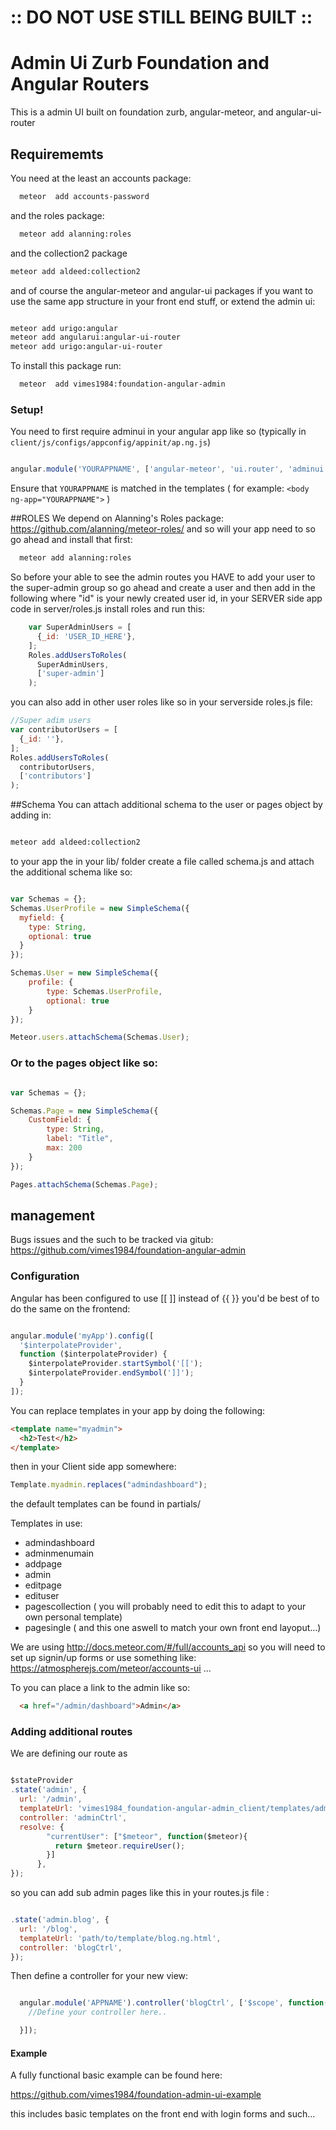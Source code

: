 # :: DO  NOT USE STILL BEING BUILT ::
# Admin Ui Zurb Foundation and Angular Routers
This is a admin UI built on foundation zurb, angular-meteor, and angular-ui-router
## Requirememts
You need at the least an accounts package:

```bash
  meteor  add accounts-password
```

and the roles package:
```bash
  meteor add alanning:roles
```

and the collection2 package
```bash
meteor add aldeed:collection2
```
and of course the angular-meteor and angular-ui packages  if you want to use the same app structure in your front end stuff, or extend the admin ui:
```bash

meteor add urigo:angular
meteor add angularui:angular-ui-router
meteor add urigo:angular-ui-router

```

To  install this package run:
```bash
  meteor  add vimes1984:foundation-angular-admin
```


### Setup!
You need to first require adminui in your angular app like so (typically in ```client/js/configs/appconfig/appinit/ap.ng.js```)

```javascript

angular.module('YOURAPPNAME', ['angular-meteor', 'ui.router', 'adminui']);

```

Ensure that ```YOURAPPNAME``` is matched in the templates ( for example: ```<body ng-app="YOURAPPNAME">``` )

##ROLES
We depend on Alanning's Roles package:
https://github.com/alanning/meteor-roles/
and so will your app need to so go ahead and install that first:

```bash
  meteor add alanning:roles
```
So before your able to see the admin routes you HAVE to add your user to the super-admin group so go ahead and create a user and then add in the following where "id" is your newly created user id, in your SERVER side app code in server/roles.js install roles and run this:

```javascript
    var SuperAdminUsers = [
      {_id: 'USER_ID_HERE'},
    ];
    Roles.addUsersToRoles(
      SuperAdminUsers,
      ['super-admin']
    );

```
you can also add in other user roles like so  in your serverside roles.js file:

```javascript
//Super adim users
var contributorUsers = [
  {_id: ''},
];
Roles.addUsersToRoles(
  contributorUsers,
  ['contributors']
);
```

##Schema
You can attach additional schema to the user or pages object by adding in:
```bash

meteor add aldeed:collection2

```
 to your app the in your lib/ folder create a file called schema.js and attach the additional schema like so:

```javascript

var Schemas = {};
Schemas.UserProfile = new SimpleSchema({
  myfield: {
    type: String,
    optional: true
  }
});

Schemas.User = new SimpleSchema({
    profile: {
        type: Schemas.UserProfile,
        optional: true
    }
});

Meteor.users.attachSchema(Schemas.User);


```
### Or to the pages object like so:

```javascript

var Schemas = {};

Schemas.Page = new SimpleSchema({
    CustomField: {
        type: String,
        label: "Title",
        max: 200
    }
});

Pages.attachSchema(Schemas.Page);

```

## management
Bugs issues and the such to be tracked via gitub:
https://github.com/vimes1984/foundation-angular-admin



### Configuration
Angular has been configured to use [[ ]] instead of {{ }} you'd be best of to do the same on the frontend:
```javascript

angular.module('myApp').config([
  '$interpolateProvider',
  function ($interpolateProvider) {
    $interpolateProvider.startSymbol('[[');
    $interpolateProvider.endSymbol(']]');
  }
]);
```

You can replace templates in your app by doing the following:
```html
<template name="myadmin">
  <h2>Test</h2>
</template>
```
then in your Client side app somewhere:
```javascript
Template.myadmin.replaces("admindashboard");
```
the default templates can be found in partials/

Templates in use:
* admindashboard
* adminmenumain
* addpage
* admin
* editpage
* edituser
* pagescollection ( you will probably need to edit this to adapt to your own personal template)
* pagesingle ( and this one aswell to match your own front end layoput...)

We are using http://docs.meteor.com/#/full/accounts_api so you will need to set up signin/up forms or use something like: https://atmospherejs.com/meteor/accounts-ui ...

To you can place a link to the admin like so:

```html
  <a href="/admin/dashboard">Admin</a>
```

### Adding additional routes

We are defining our route as
```javascript

$stateProvider
.state('admin', {
  url: '/admin',
  templateUrl: 'vimes1984_foundation-angular-admin_client/templates/admin.ng.html',
  controller: 'adminCtrl',
  resolve: {
        "currentUser": ["$meteor", function($meteor){
          return $meteor.requireUser();
        }]
      },
});

```
so you can add sub admin pages like this in your routes.js file :

```javascript

.state('admin.blog', {
  url: '/blog',
  templateUrl: 'path/to/template/blog.ng.html',
  controller: 'blogCtrl',
});

```
Then define a controller for your new view:

```javascript

  angular.module('APPNAME').controller('blogCtrl', ['$scope', function($scope){
    //Define your controller here..

  }]);

```


#### Example
A fully functional basic example can be found here:

https://github.com/vimes1984/foundation-admin-ui-example

this includes basic templates on the front end with login forms and such...
